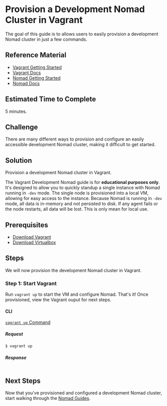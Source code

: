 # Provision a Development Nomad Cluster in Vagrant

The goal of this guide is to allows users to easily provision a development Nomad cluster in just a few commands.

## Reference Material

- [Vagrant Getting Started](https://www.vagrantup.com/intro/getting-started/index.html)
- [Vagrant Docs](https://www.vagrantup.com/docs/index.html)
- [Nomad Getting Started](https://www.nomadproject.io/intro/getting-started/install.html)
- [Nomad Docs](https://www.nomadproject.io/docs/index.html)

## Estimated Time to Complete

5 minutes.

## Challenge

There are many different ways to provision and configure an easily accessible development Nomad cluster, making it difficult to get started.

## Solution

Provision a development Nomad cluster in Vagrant.

The Vagrant Development Nomad guide is for **educational purposes only**. It's designed to allow you to quickly standup a single instance with Nomad running in `-dev` mode. The single node is provisioned into a local VM, allowing for easy access to the instance. Because Nomad is running in `-dev` mode, all data is in-memory and not persisted to disk. If any agent fails or the node restarts, all data will be lost. This is only mean for local use.

## Prerequisites

- [Download Vagrant](https://www.vagrantup.com/downloads.html)
- [Download Virtualbox](https://www.virtualbox.org/wiki/Downloads)

## Steps

We will now provision the development Nomad cluster in Vagrant.

### Step 1: Start Vagrant

Run `vagrant up` to start the VM and configure Nomad. That's it! Once provisioned, view the Vagrant ouput for next steps.

#### CLI

[`vagrant up` Command](https://www.vagrantup.com/docs/cli/up.html)

##### Request

```sh
$ vagrant up
```

##### Response
```
```

## Next Steps

Now that you've provisioned and configured a development Nomad cluster, start walking through the [Nomad Guides](https://www.nomadproject.io/guides/index.html).
